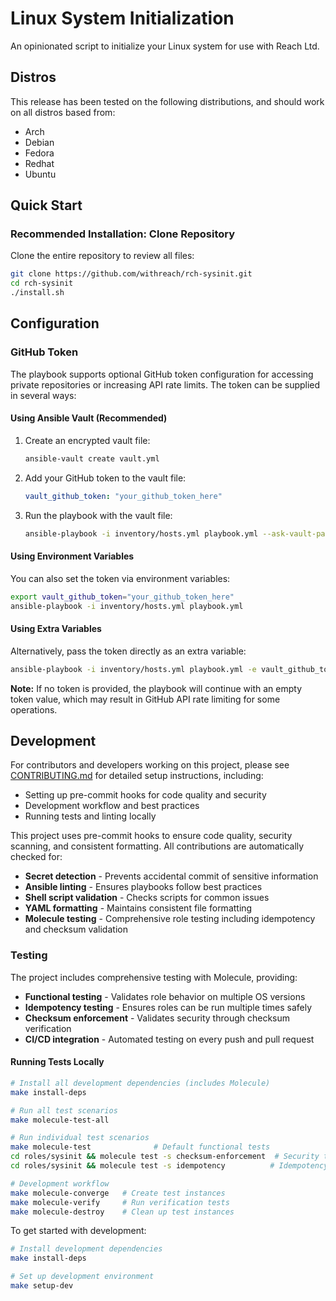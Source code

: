 # Linux System Initialization

An opinionated script to initialize your Linux system for use with Reach Ltd.

## Distros

This release has been tested on the following distributions, and should work on all distros based from:

- Arch
- Debian
- Fedora
- Redhat
- Ubuntu

## Quick Start

### Recommended Installation: Clone Repository

Clone the entire repository to review all files:

```bash
git clone https://github.com/withreach/rch-sysinit.git
cd rch-sysinit
./install.sh
```

## Configuration

### GitHub Token

The playbook supports optional GitHub token configuration for accessing private repositories or increasing API rate limits. The token can be supplied in several ways:

#### Using Ansible Vault (Recommended)

1. Create an encrypted vault file:
   ```bash
   ansible-vault create vault.yml
   ```

2. Add your GitHub token to the vault file:
   ```yaml
   vault_github_token: "your_github_token_here"
   ```

3. Run the playbook with the vault file:
   ```bash
   ansible-playbook -i inventory/hosts.yml playbook.yml --ask-vault-pass -e @vault.yml
   ```

#### Using Environment Variables

You can also set the token via environment variables:

```bash
export vault_github_token="your_github_token_here"
ansible-playbook -i inventory/hosts.yml playbook.yml
```

#### Using Extra Variables

Alternatively, pass the token directly as an extra variable:

```bash
ansible-playbook -i inventory/hosts.yml playbook.yml -e vault_github_token="your_github_token_here"
```

**Note:** If no token is provided, the playbook will continue with an empty token value, which may result in GitHub API rate limiting for some operations.

## Development

For contributors and developers working on this project, please see [CONTRIBUTING.md](CONTRIBUTING.md) for detailed setup instructions, including:

- Setting up pre-commit hooks for code quality and security
- Development workflow and best practices
- Running tests and linting locally

This project uses pre-commit hooks to ensure code quality, security scanning, and consistent formatting. All contributions are automatically checked for:

- **Secret detection** - Prevents accidental commit of sensitive information
- **Ansible linting** - Ensures playbooks follow best practices
- **Shell script validation** - Checks scripts for common issues
- **YAML formatting** - Maintains consistent file formatting
- **Molecule testing** - Comprehensive role testing including idempotency and checksum validation

### Testing

The project includes comprehensive testing with Molecule, providing:

- **Functional testing** - Validates role behavior on multiple OS versions
- **Idempotency testing** - Ensures roles can be run multiple times safely
- **Checksum enforcement** - Validates security through checksum verification
- **CI/CD integration** - Automated testing on every push and pull request

#### Running Tests Locally

```bash
# Install all development dependencies (includes Molecule)
make install-deps

# Run all test scenarios
make molecule-test-all

# Run individual test scenarios
make molecule-test              # Default functional tests
cd roles/sysinit && molecule test -s checksum-enforcement  # Security tests
cd roles/sysinit && molecule test -s idempotency          # Idempotency tests

# Development workflow
make molecule-converge   # Create test instances
make molecule-verify     # Run verification tests
make molecule-destroy    # Clean up test instances
```

To get started with development:

```bash
# Install development dependencies
make install-deps

# Set up development environment
make setup-dev
```
